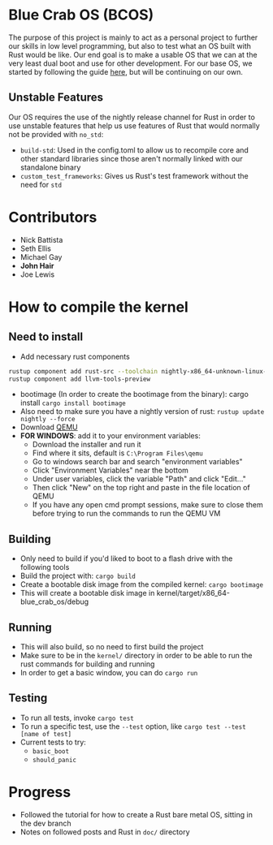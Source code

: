# Blue Crab OS (BCOS)
The purpose of this project is mainly to act as a personal project to further our skills in low level programming, but also to test what an OS built with Rust would be like. Our end goal is to make a usable OS that we can at the very least dual boot and use for other development. For our base OS, we started by following the guide [here](https://os.phil-opp.com), but will be continuing on our own. 
## Unstable Features
Our OS requires the use of the nightly release channel for Rust in order to use unstable features that help us use features of Rust that would normally not be provided with `no_std`:
- `build-std`: Used in the config.toml to allow us to recompile core and other standard libraries since those aren't normally linked with our standalone binary
- `custom_test_frameworks`: Gives us Rust's test framework without the need for `std`
# Contributors
- Nick Battista
- Seth Ellis
- Michael Gay
- **John Hair**
- Joe Lewis
# How to compile the kernel
## Need to install
- Add necessary rust components
```bash
rustup component add rust-src --toolchain nightly-x86_64-unknown-linux-gnu
rustup component add llvm-tools-preview
```
- bootimage (In order to create the bootimage from the binary): cargo install
```cargo install bootimage```
- Also need to make sure you have a nightly version of rust:
```rustup update nightly --force```
- Download [QEMU](https://www.qemu.org/) 
- **FOR WINDOWS**: add it to your environment variables:
    - Download the installer and run it
    - Find where it sits, default is `C:\Program Files\qemu`
    - Go to windows search bar and search "environment variables"
    - Click "Environment Variables" near the bottom
    - Under user variables, click the variable "Path" and click "Edit..."
    - Then click "New" on the top right and paste in the file location of QEMU
    - If you have any open cmd prompt sessions, make sure to close them before trying to run the commands to run the QEMU VM
## Building
- Only need to build if you'd liked to boot to a flash drive with the following tools
- Build the project with:
```cargo build```
- Create a bootable disk image from the compiled kernel:
```cargo bootimage```
- This will create a bootable disk image in kernel/target/x86_64-blue_crab_os/debug
## Running
- This will also build, so no need to first build the project
- Make sure to be in the `kernel/` directory in order to be able to run the rust commands for building and running
- In order to get a basic window, you can do `cargo run`
## Testing
- To run all tests, invoke `cargo test`
- To run a specific test, use the `--test` option, like `cargo test --test [name of test]`
- Current tests to try:
    - `basic_boot`
    - `should_panic`
# Progress
- Followed the tutorial for how to create a Rust bare metal OS, sitting in the dev branch
- Notes on followed posts and Rust in `doc/` directory